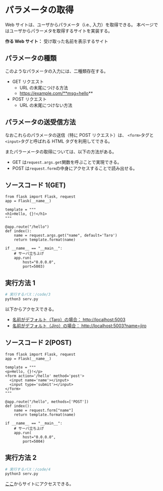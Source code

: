 # パラメータの取得

Web サイトは、ユーザからパラメータ（i.e., 入力）を取得できる。
本ページではユーザからパラーメタを取得するサイトを実装する。

**作る Web サイト：** 受け取った名前を表示するサイト

## パラメータの種類

このようなパラメータの入力には、二種類存在する。

- GET リクエスト
  - URL の末尾につける方法
  - https://example.com/**msg=hello**
- POST リクエスト
  - URL の末尾につけない方法

## パラメータの送受信方法

なおこれらのパラメータの送信（特に POST リクエスト）は、
`<form>`タグと`<input>`タグと呼ばれる HTML タグを利用してできる。

またパラーメータの取得については、以下の方法がある。

- GET は`request.args.get`関数を呼ぶことで実現できる。
- POST は`request.form`の中身にアクセスすることで読み出せる。

## ソースコード 1(GET)

```python3
from flask import Flask, request
app = Flask(__name__)

template = """
<h1>Hello, {}!</h1>
"""

@app.route("/hello")
def index():
    name = request.args.get("name", default='Taro')
    return template.format(name)

if __name__ == "__main__":
    # サーバ立ち上げ
    app.run(
        host="0.0.0.0",
        port=5003)
```

## 実行方法 1

```sh
# 実行するパス：/code/3
python3 serv.py
```

以下からアクセスできる。

- [名前がデフォルト（Taro）の場合： http://localhost:5003](http://localhost:5003)
- [名前がデフォルト（Jiro）の場合： http://localhost:5003?name=jiro](http://localhost:5003?name=jiro)

## ソースコード 2(POST)

```python3
from flask import Flask, request
app = Flask(__name__)

template = """
<p>Hello, {}!</p>
<form action='/hello' method='post'>
  <input name='name'></input>
  <input type='submit'></input>
</form>
"""

@app.route("/hello", methods=['POST'])
def index():
    name = request.form["name"]
    return template.format(name)

if __name__ == "__main__":
    # サーバ立ち上げ
    app.run(
        host="0.0.0.0",
        port=5004)
```

## 実行方法 2

```sh
# 実行するパス：/code/4
python3 serv.py
```

[ここ](http://localhost:5004)からサイトにアクセスできる。
